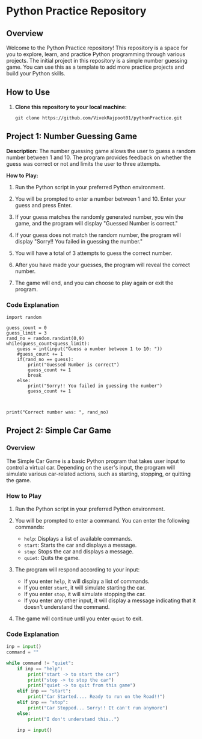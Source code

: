# Python Practice Repository

## Overview

Welcome to the Python Practice repository! This repository is a space for you to explore, learn, and practice Python programming through various projects. The initial project in this repository is a simple number guessing game. You can use this as a template to add more practice projects and build your Python skills.

## How to Use

1. **Clone this repository to your local machine:**

   ```
   git clone https://github.com/VivekRajpoot01/pythonPractice.git
   ```

## Project 1: Number Guessing Game

**Description:** The number guessing game allows the user to guess a random number between 1 and 10. The program provides feedback on whether the guess was correct or not and limits the user to three attempts.

**How to Play:**

1. Run the Python script in your preferred Python environment.

2. You will be prompted to enter a number between 1 and 10. Enter your guess and press Enter.

3. If your guess matches the randomly generated number, you win the game, and the program will display "Guessed Number is correct."

4. If your guess does not match the random number, the program will display "Sorry!! You failed in guessing the number."

5. You will have a total of 3 attempts to guess the correct number.

6. After you have made your guesses, the program will reveal the correct number.

7. The game will end, and you can choose to play again or exit the program.

### Code Explanation
```
import random

guess_count = 0
guess_limit = 3
rand_no = random.randint(0,9)
while(guess_count<guess_limit):
    guess = int(input("Guess a number between 1 to 10: "))
    #guess_count += 1
    if(rand_no == guess):
        print("Guessed Number is correct")
        guess_count += 1
        break
    else:
        print("Sorry!! You failed in guessing the number")
        guess_count += 1



print("Correct number was: ", rand_no)
```
## Project 2: Simple Car Game

### Overview

The Simple Car Game is a basic Python program that takes user input to control a virtual car. Depending on the user's input, the program will simulate various car-related actions, such as starting, stopping, or quitting the game.

### How to Play

1. Run the Python script in your preferred Python environment.

2. You will be prompted to enter a command. You can enter the following commands:

   - `help`: Displays a list of available commands.
   - `start`: Starts the car and displays a message.
   - `stop`: Stops the car and displays a message.
   - `quiet`: Quits the game.

3. The program will respond according to your input:

   - If you enter `help`, it will display a list of commands.
   - If you enter `start`, it will simulate starting the car.
   - If you enter `stop`, it will simulate stopping the car.
   - If you enter any other input, it will display a message indicating that it doesn't understand the command.

4. The game will continue until you enter `quiet` to exit.

### Code Explanation

```python
inp = input()
command = ""

while command != "quiet":
    if inp == "help":
        print("start -> to start the car")
        print("stop -> to stop the car")
        print("quiet -> to quit from this game")
    elif inp == "start":
        print("Car Started.... Ready to run on the Road!!")
    elif inp == "stop":
        print("Car Stopped... Sorry!! It can't run anymore")
    else:
        print("I don't understand this..")

    inp = input()
```
